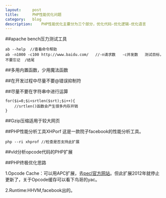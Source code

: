 ```yaml
---
layout:		post
title:		PHP性能优化问题
category:	blog
description:	PHP性能优化主要分为三个部分，优化代码-优化逻辑-优化语言
---
```


##apache bench压力测试工具

	ab --help  //查看命令帮助
	ab -n1000 -c100 http://www.baidu.com/   //-n请求数   -c并发数   测试目标，不要忘记  /结尾

##多用内置函数，少用魔法函数

##在开发过程中尽量不要@错误抑制符

##尽量不要在字符串中进行运算
	
	for($i=0;$i<srtlen($srt);$i++){
		//srtlen()函数会产生很多内存开销
	}

##Gzip压缩适用于较大网页

##PHP性能分析工具XHPorf
这是一款院子facebook的性能分析工具。
	
	php --ri xhprof //检查是否支持此扩展

##vld分析opcode代码的PHP扩展

##PHP终极优化思路

1.Opcode Cache：可以用APC扩展，去[pecl官方网站][]。但此扩展2012年就停止更新了，关于Opcode缓存可以看下鸟哥的yac。

2.Runtime:HHVM,facebook出的。



[pecl官方网站]: "http://pecl.php.net/" "PHP扩展官方网站" 
